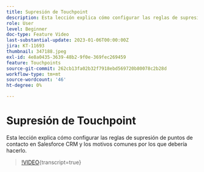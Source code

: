 ```yaml
---
title: Supresión de Touchpoint
description: Esta lección explica cómo configurar las reglas de supresión de puntos de contacto en Salesforce CRM y los motivos comunes por los que debería hacerlo.
role: User
level: Beginner
doc-type: Feature Video
last-substantial-update: 2023-01-06T00:00:00Z
jira: KT-11693
thumbnail: 347188.jpeg
exl-id: 4e8a0435-3639-48b2-9f0e-369fec269459
feature: Touchpoints
source-git-commit: 262cb13fa02b32f7918ebd569720b80078c2b28d
workflow-type: tm+mt
source-wordcount: '46'
ht-degree: 0%

---
```


# Supresión de Touchpoint

Esta lección explica cómo configurar las reglas de supresión de puntos de contacto en Salesforce CRM y los motivos comunes por los que debería hacerlo.

>[!VIDEO](https://video.tv.adobe.com/v/347188/?learn=on){transcript=true}
